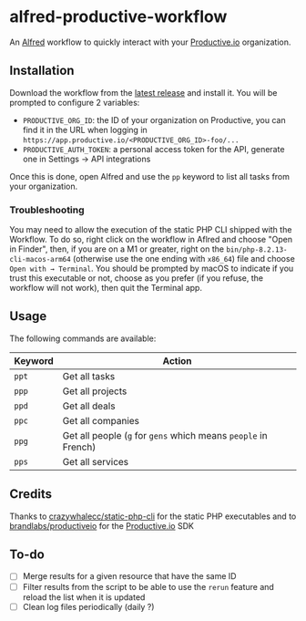 # alfred-productive-workflow

An [Alfred](https://alfred.app/) workflow to quickly interact with your [Productive.io](https://productive.io) organization.

## Installation

Download the workflow from the [latest release](https://github.com/studiometa/alfred-productive-workflow/releases/) and install it. You will be prompted to configure 2 variables:

- `PRODUCTIVE_ORG_ID`: the ID of your organization on Productive, you can find it in the URL when logging in `https://app.productive.io/<PRODUCTIVE_ORG_ID>-foo/...`
- `PRODUCTIVE_AUTH_TOKEN`: a personal access token for the API, generate one in Settings → API integrations

Once this is done, open Alfred and use the `pp` keyword to list all tasks from your organization.

### Troubleshooting

You may need to allow the execution of the static PHP CLI shipped with the Workflow. To do so, right click on the workflow in Aflred and choose "Open in Finder", then, if you are on a M1 or greater, right on the `bin/php-8.2.13-cli-macos-arm64` (otherwise use the one ending with `x86_64`) file and choose `Open with → Terminal`. You should be prompted by macOS to indicate if you trust this executable or not, choose as you prefer (if you refuse, the workflow will not work), then quit the Terminal app.

## Usage

The following commands are available:

| Keyword | Action |
|-|-|
| `ppt` | Get all tasks |
| `ppp` | Get all projects |
| `ppd` | Get all deals |
| `ppc` | Get all companies |
| `ppg` | Get all people (`g` for `gens` which means `people` in French) |
| `pps` | Get all services |

## Credits

Thanks to [crazywhalecc/static-php-cli](https://github.com/crazywhalecc/static-php-cli) for the static PHP executables and to [brandlabs/productiveio](https://github.com/brandlabs/productiveio) for the [Productive.io](https://productive.io) SDK

## To-do

- [ ] Merge results for a given resource that have the same ID
- [ ] Filter results from the script to be able to use the `rerun` feature and reload the list when it is updated
- [ ] Clean log files periodically (daily ?)
